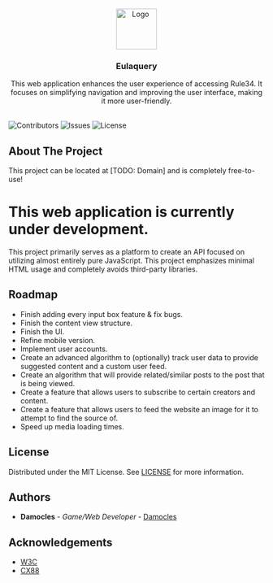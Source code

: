 <br/>
<p align="center">
  <a href="https://github.com/SpanksMcYeet/Eulaquery">
    <img src="https://cdn.discordapp.com/attachments/878254472684503141/1189309365694496919/grimheart.png?ex=659db1a9&is=658b3ca9&hm=b4dbcd9de8839496df76d7967144b66ff199e71bc767c8c8034fbd33081567bc&" alt="Logo" width="80" height="80">
  </a>

  <h3 align="center">Eulaquery</h3>

  <p align="center">
    This web application enhances the user experience of accessing Rule34. It focuses on simplifying navigation and improving the user interface, making it more user-friendly.
    <br/>
    <br/>
  </p>
</p>

![Contributors](https://img.shields.io/github/contributors/SpanksMcYeet/Eulaquery?color=dark-green) ![Issues](https://img.shields.io/github/issues/SpanksMcYeet/Eulaquery) ![License](https://img.shields.io/github/license/SpanksMcYeet/Eulaquery) 

## About The Project

This project can be located at [TODO: Domain] and is completely free-to-use!

# This web application is currently under development.
This project primarily serves as a platform to create an API focused on utilizing almost entirely pure JavaScript. This project emphasizes minimal HTML usage and completely avoids third-party libraries.

## Roadmap

- Finish adding every input box feature & fix bugs.
- Finish the content view structure.
- Finish the UI.
- Refine mobile version.
- Implement user accounts.
- Create an advanced algorithm to (optionally) track user data to provide suggested content and a custom user feed.
- Create an algorithm that will provide related/similar posts to the post that is being viewed.
- Create a feature that allows users to subscribe to certain creators and content.
- Create a feature that allows users to feed the website an image for it to attempt to find the source of.
- Speed up media loading times.

## License

Distributed under the MIT License. See [LICENSE](https://github.com/SpanksMcYeet/Eulaquery/blob/main/LICENSE.md) for more information.

## Authors

* **Damocles** - *Game/Web Developer* - [Damocles](https://github.com/SpankcMcYeet/)

## Acknowledgements

* [W3C](https://github.com/w3c/webcodecs)
* [CX88](https://github.com/cx88)
